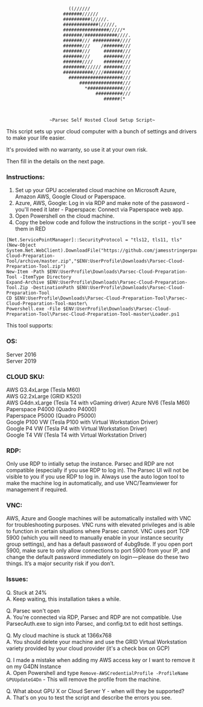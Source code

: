                            ((//////                                
                         #######//////                             
                         ##########(/////.                         
                         #############(/////,                      
                         #################/////*                   
                         #######/############////.                 
                         #######/// ##########////                 
                         #######///    /#######///                 
                         #######///     #######///                 
                         #######///     #######///                 
                         #######////    #######///                 
                         ########////// #######///                 
                         ###########////#######///                 
                           ####################///                 
                               ################///                 
                                 *#############///                 
                                     ##########///                 
                                        ######(*                   
                                                           
                           
                                       
                    ~Parsec Self Hosted Cloud Setup Script~

This script sets up your cloud computer with a bunch of settings and drivers
to make your life easier.  
                    
It's provided with no warranty, so use it at your own risk.

Then fill in the details on the next page.


### Instructions:                    
1. Set up your GPU accelerated cloud machine on Microsoft Azure, Amazon AWS, Google Cloud or Paperspace. 
2. Azure, AWS, Google: Log in via RDP and make note of the password - you'll need it later - Paperspace: Connect via Paperspace web app.
3. Open Powershell on the cloud machine.
4. Copy the below code and follow the instructions in the script - you'll see them in RED

```
[Net.ServicePointManager]::SecurityProtocol = "tls12, tls11, tls"  
(New-Object System.Net.WebClient).DownloadFile("https://github.com/jamesstringerparsec/Parsec-Cloud-Preparation-Tool/archive/master.zip","$ENV:UserProfile\Downloads\Parsec-Cloud-Preparation-Tool.zip")  
New-Item -Path $ENV:UserProfile\Downloads\Parsec-Cloud-Preparation-Tool -ItemType Directory  
Expand-Archive $ENV:UserProfile\Downloads\Parsec-Cloud-Preparation-Tool.Zip -DestinationPath $ENV:UserProfile\Downloads\Parsec-Cloud-Preparation-Tool  
CD $ENV:UserProfile\Downloads\Parsec-Cloud-Preparation-Tool\Parsec-Cloud-Preparation-Tool-master\  
Powershell.exe -File $ENV:UserProfile\Downloads\Parsec-Cloud-Preparation-Tool\Parsec-Cloud-Preparation-Tool-master\Loader.ps1
```

This tool supports:

### OS:
Server 2016  
Server 2019
                    
### CLOUD SKU:
AWS G3.4xLarge    (Tesla M60)  
AWS G2.2xLarge    (GRID K520)  
AWS G4dn.xLarge   (Tesla T4 with vGaming driver)
Azure NV6         (Tesla M60)  
Paperspace P4000  (Quadro P4000)  
Paperspace P5000  (Quadro P5000)  
Google P100 VW    (Tesla P100 with Virtual Workstation Driver)  
Google P4 VW      (Tesla P4 with Virtual Workstation Driver)  
Google T4 VW      (Tesla T4 with Virtual Workstation Driver)  

### RDP:  
Only use RDP to intially setup the instance. Parsec and RDP are not compatible (especially if you use RDP to log in). The Parsec UI will not be visible to you if you use RDP to log in.  Always use the auto logon tool to make the machine log in automatically, and use VNC/Teamviewer for management if required.  

### VNC:
AWS, Azure and Google machines will be automatically installed with VNC for troubleshooting purposes. VNC runs with elevated privileges and is able to function in certain situations where Parsec cannot. VNC uses port TCP 5900 (which you will need to manually enable in your instance security group settings), and has a default password of 4ubg9sde. If you open port 5900, make sure to only allow connections to port 5900 from your IP, and change the default password immediately on login — please do these two things. It’s a major security risk if you don’t.

### Issues:
Q. Stuck at 24%  
A. Keep waiting, this installation takes a while.

Q. Parsec won't open  
A. You're connected via RDP, Parsec and RDP are not compatible.  Use ParsecAuth.exe to sign into Parsec, and config.txt to edit host settings.  

Q. My cloud machine is stuck at 1366x768  
A. You should delete your machine and use the GRID Virtual Workstation variety provided by your cloud provider (it's a check box on GCP)

Q. I made a mistake when adding my AWS access key or I want to remove it on my G4DN Instance  
A. Open Powershell and type `Remove-AWSCredentialProfile -ProfileName GPUUpdateG4Dn` - This will remove the profile from the machine.

Q. What about GPU X or Cloud Server Y - when will they be supported?  
A. That's on you to test the script and describe the errors you see.



